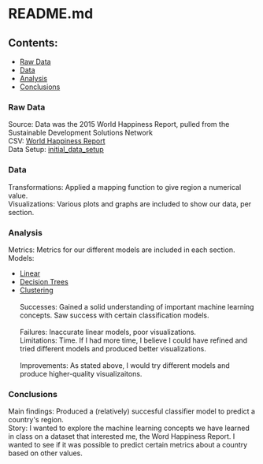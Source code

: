 # README.md
## Contents:
* [Raw Data](#raw-data)
* [Data](#data)
* [Analysis](#analysis)
* [Conclusions](#conclusions)
### Raw Data
Source: Data was the 2015 World Happiness Report, pulled from the Sustainable Development Solutions Network <br>
CSV: [World Happiness Report](#2015.csv)<br>
Data Setup: [initial_data_setup](#initial_data_setup.ipynb)<br>
### Data
Transformations: Applied a mapping function to give region a numerical value.<br>
Visualizations: Various plots and graphs are included to show our data, per section.<br>
### Analysis
Metrics: Metrics for our different models are included in each section.<br>
Models:
* [Linear](#linear)
* [Decision Trees](#classification_mk2)
* [Clustering](#analysis)<br><br>
Successes: Gained a solid understanding of important machine learning concepts. Saw success with certain classification models.<br><br>
Failures: Inaccurate linear models, poor visualizations.<br>
Limitations: Time. If I had more time, I believe I could have refined and tried different models and produced better visualizations.<br><br>
Improvements: As stated above, I would try different models and produce higher-quality visualizaitons.<br>
### Conclusions
Main findings: Produced a (relatively) succesful classifier model to predict a country's region.<br>
Story: I wanted to explore the machine learning concepts we have learned in class on a dataset that interested me, the Word Happiness Report. I wanted to see if it was possible to predict certain metrics about a country based on other values.<br>